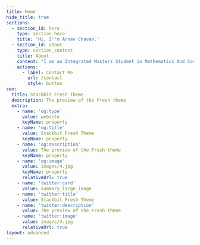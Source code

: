 ```yaml
---
title: Home
hide_title: true
sections:
  - section_id: hero
    type: section_hero
    title: 'Hi, I''m Arnav Chavan.'
  - section_id: about
    type: section_content
    title: About
    content: "I am an Integrated Masters Student in Mathematics And Computing at Indian Institute Of Technology\_[IIT-ISM](https://www.iitism.ac.in/), Dhanbad, India. The objective of my research is to make machine learning much more efficient by building efficient systems. To that end, I develop novel, highly competent machine learning models, derive efficient inference algorithms and apply these to different tasks. I consider several application domains: meta-learning, bio-medical imaging, and general vision tasks.\n\nI love to participate in Kaggle competitions and explore the rapid development of deep learning in other fields in my free time. Recently, I became a\_[**Kaggle Competitions Master**](https://www.kaggle.com/carnav0400). When I’m not involved in any coding related stuff, I love to play games and browse through development in other tech-fields.\n"
    actions:
      - label: Contact Me
        url: /contact
        style: button
seo:
  title: Stackbit Fresh Theme
  description: The preview of the Fresh theme
  extra:
    - name: 'og:type'
      value: website
      keyName: property
    - name: 'og:title'
      value: Stackbit Fresh Theme
      keyName: property
    - name: 'og:description'
      value: The preview of the Fresh theme
      keyName: property
    - name: 'og:image'
      value: images/4.jpg
      keyName: property
      relativeUrl: true
    - name: 'twitter:card'
      value: summary_large_image
    - name: 'twitter:title'
      value: Stackbit Fresh Theme
    - name: 'twitter:description'
      value: The preview of the Fresh theme
    - name: 'twitter:image'
      value: images/4.jpg
      relativeUrl: true
layout: advanced
---
```

